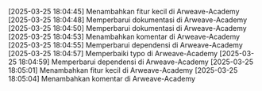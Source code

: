 [2025-03-25 18:04:45] Menambahkan fitur kecil di Arweave-Academy
[2025-03-25 18:04:48] Memperbarui dokumentasi di Arweave-Academy
[2025-03-25 18:04:50] Memperbarui dokumentasi di Arweave-Academy
[2025-03-25 18:04:53] Menambahkan komentar di Arweave-Academy
[2025-03-25 18:04:55] Memperbarui dependensi di Arweave-Academy
[2025-03-25 18:04:57] Memperbaiki typo di Arweave-Academy
[2025-03-25 18:04:59] Memperbarui dependensi di Arweave-Academy
[2025-03-25 18:05:01] Menambahkan fitur kecil di Arweave-Academy
[2025-03-25 18:05:04] Menambahkan komentar di Arweave-Academy
